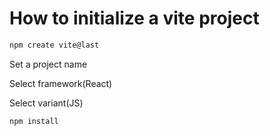 # How to initialize a vite project

```sh
npm create vite@last
```

Set a project name

Select framework(React)

Select variant(JS)

```sh
npm install
```

